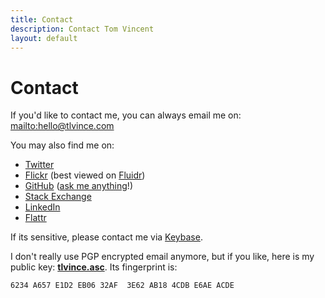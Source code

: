 ```yaml
---
title: Contact
description: Contact Tom Vincent
layout: default
---
```


# Contact

If you'd like to contact me, you can always email me on: <mailto:hello@tlvince.com>

You may also find me on:

- [Twitter][]
- [Flickr][] (best viewed on [Fluidr][])
- [GitHub][] ([ask me anything][ama]!)
- [Stack Exchange][]
- [LinkedIn][]
- [Flattr][]

If its sensitive, please contact me via [Keybase][].

I don't really use PGP encrypted email anymore, but if you like, here is my public key:
**[tlvince.asc][]**. Its fingerprint is:

    6234 A657 E1D2 EB06 32AF  3E62 AB18 4CDB E6AE ACDE

[linkedin]: https://www.linkedin.com/in/tlvince "tlvince's profile on LinkedIn"
[twitter]: https://twitter.com/tlvince "tlvince's profile on Twitter"
[github]: https://github.com/tlvince "tlvince's profile on GitHub"
[stack exchange]: https://stackexchange.com/users/179405?tab=accounts "tlvince's profiles on Stack Exchange"
[tlvince.asc]: /assets/txt/tlvince.asc "tlvince's PGP public key"
[flickr]: https://secure.flickr.com/photos/tlvince "tlvince's profile on Flickr"
[fluidr]: http://www.fluidr.com/photos/tlvince "tlvince's profile on Fluidr"
[flattr]: https://flattr.com/profile/tlvince "tlvince's profile on Flattr"
[ama]: https://github.com/tlvince/feedback
[keybase]: https://keybase.io/tlvince
